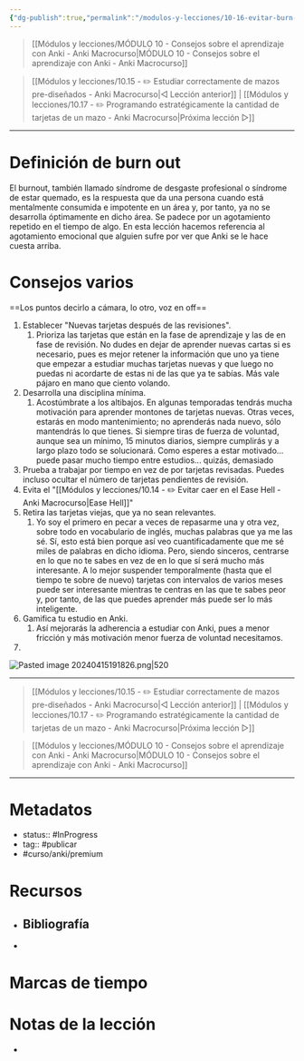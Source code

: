 ```yaml
---
{"dg-publish":true,"permalink":"/modulos-y-lecciones/10-16-evitar-burn-out-al-estudiar-mucho-con-anki-anki-macrocurso/","noteIcon":"","updated":"2024-05-22T13:35:06.188+02:00"}
---
```



> [[Módulos y lecciones/MÓDULO 10 - Consejos sobre el aprendizaje con Anki - Anki Macrocurso\|MÓDULO 10 - Consejos sobre el aprendizaje con Anki - Anki Macrocurso]]

> [[Módulos y lecciones/10.15 - ✏️ Estudiar correctamente de mazos pre-diseñados - Anki Macrocurso\|◁ Lección anterior]] | [[Módulos y lecciones/10.17 - ✏️ Programando estratégicamente la cantidad de tarjetas de un mazo - Anki Macrocurso\|Próxima lección ▷]]

---

# Definición de burn out
El burnout, también llamado síndrome de desgaste profesional o síndrome de estar quemado, es la respuesta que da una persona cuando está mentalmente consumida e impotente en un área y, por tanto, ya no se desarrolla óptimamente en dicho área. Se padece por un agotamiento repetido en el tiempo de algo. En esta lección hacemos referencia al agotamiento emocional que alguien sufre por ver que Anki se le hace cuesta arriba.

# Consejos varios
==Los puntos decirlo a cámara, lo otro, voz en off==

1. Establecer "Nuevas tarjetas después de las revisiones".
	1. Prioriza las tarjetas que están en la fase de aprendizaje y las de en fase de revisión. No dudes en dejar de aprender nuevas cartas si es necesario, pues es mejor retener la información que uno ya tiene que empezar a estudiar muchas tarjetas nuevas y que luego no puedas ni acordarte de estas ni de las que ya te sabías. Más vale pájaro en mano que ciento volando.
2. Desarrolla una disciplina mínima.
	1. Acostúmbrate a los altibajos. En algunas temporadas tendrás mucha motivación para aprender montones de tarjetas nuevas. Otras veces, estarás en modo mantenimiento; no aprenderás nada nuevo, sólo mantendrás lo que tienes. Si siempre tiras de fuerza de voluntad, aunque sea un mínimo, 15 minutos diarios, siempre cumplirás y a largo plazo todo se solucionará. Como esperes a estar motivado... puede pasar mucho tiempo entre estudios... quizás, demasiado
3. Prueba a trabajar por tiempo en vez de por tarjetas revisadas. Puedes incluso ocultar el número de tarjetas pendientes de revisión.
4. Evita el "[[Módulos y lecciones/10.14 - ✏️ Evitar caer en el Ease Hell - Anki Macrocurso\|Ease Hell]]"
5. Retira las tarjetas viejas, que ya no sean relevantes.
	1. Yo soy el primero en pecar a veces de repasarme una y otra vez, sobre todo en vocabulario de inglés, muchas palabras que ya me las sé. Sí, esto está bien porque así veo cuantificadamente que me sé miles de palabras en dicho idioma. Pero, siendo sinceros, centrarse en lo que no te sabes en vez de en lo que sí será mucho más interesante. A lo mejor suspender temporalmente (hasta que el tiempo te sobre de nuevo) tarjetas con intervalos de varios meses puede ser interesante mientras te centras en las que te sabes peor y, por tanto, de las que puedes aprender más puede ser lo más inteligente.
6. Gamifica tu estudio en Anki.
	1. Así mejorarás la adherencia a estudiar con Anki, pues a menor fricción y más motivación menor fuerza de voluntad necesitamos.
7. 

![Pasted image 20240415191826.png|520](/img/user/ANEXOS/Pasted%20image%2020240415191826.png)



---

> [[Módulos y lecciones/10.15 - ✏️ Estudiar correctamente de mazos pre-diseñados - Anki Macrocurso\|◁ Lección anterior]] | [[Módulos y lecciones/10.17 - ✏️ Programando estratégicamente la cantidad de tarjetas de un mazo - Anki Macrocurso\|Próxima lección ▷]]

> [[Módulos y lecciones/MÓDULO 10 - Consejos sobre el aprendizaje con Anki - Anki Macrocurso\|MÓDULO 10 - Consejos sobre el aprendizaje con Anki - Anki Macrocurso]]

---

# Metadatos
- status:: #InProgress  
- tag:: #publicar 
- #curso/anki/premium

# Recursos
- Bibliografía
	- 
- 

# Marcas de tiempo


# Notas de la lección
- 